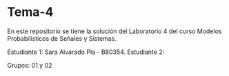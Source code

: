# Tema-4

En este repositorio se tiene la solución del Laboratorio 4 del curso Modelos Probabilisticos de Señales y Sistemas.

Estudiante 1: Sara Alvarado Pla - B80354.
Estudiante 2: 

Grupos: 01 y 02
